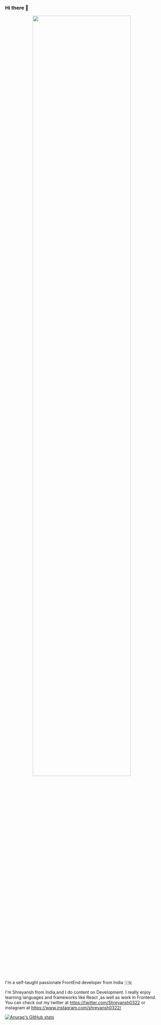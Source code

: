 ### Hi there 👋

<p align="center"><a href="https://anuraghazra.github.io"><img width="80%" src="./assets/gh-readme-header.png" /></a></p>

<br />

I'm a self-taught passionate FrontEnd developer from India 🇮🇳

I'm Shreyansh from India,and I do content on Development. I really enjoy learning languages and frameworks like React ,as well as work in Frontend. You can check out my twitter at  https://twitter.com/Shreyansh0322 or instagram at https://www.instagram.com/shreyansh0322/

[![Anurag's GitHub stats](https://github-readme-stats.vercel.app/api?username=SinghShreyansh)](https://github.com/anuraghazra/github-readme-stats)

